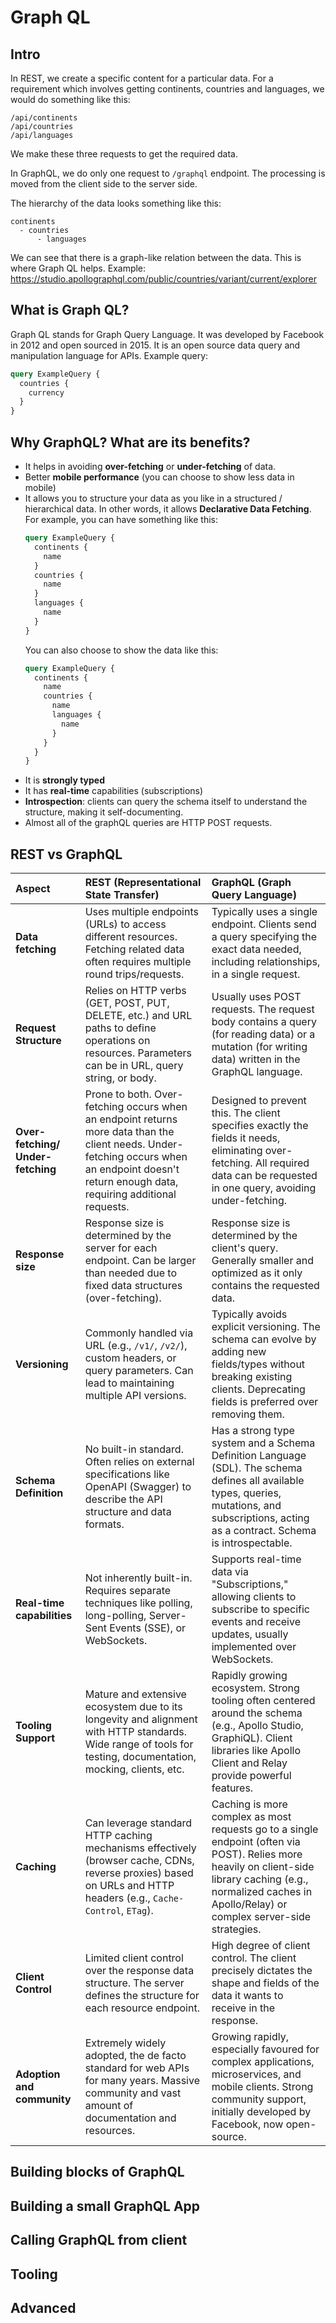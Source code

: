 # Graph QL

## Intro

In REST, we create a specific content for a particular data. 
For a requirement which involves getting continents, countries and languages, we would do something like this:
```
/api/continents
/api/countries
/api/languages
```
We make these three requests to get the required data.

In GraphQL, we do only one request to ```/graphql``` endpoint. The processing is moved from the client side to the server side.

The hierarchy of the data looks something like this:
```
continents
  - countries
      - languages
```

We can see that there is a graph-like relation between the data. This is where Graph QL helps.
Example: https://studio.apollographql.com/public/countries/variant/current/explorer

## What is Graph QL?
Graph QL stands for Graph Query Language. It was developed by Facebook in 2012 and open sourced in 2015.
It is an open source data query and manipulation language for APIs.
Example query:
```graphql
query ExampleQuery {
  countries {
    currency
  }
}
```

## Why GraphQL? What are its benefits?
- It helps in avoiding **over-fetching** or **under-fetching** of data.
- Better **mobile performance** (you can choose to show less data in mobile)
- It allows you to structure your data as you like in a structured / hierarchical data. In other words, it allows **Declarative Data Fetching**.
  For example, you can have something like this:
  ```graphql
  query ExampleQuery {
    continents {
      name
    }
    countries {
      name
    }
    languages {
      name
    }
  }
  ```
  You can also choose to show the data like this:
  ```graphql
  query ExampleQuery {
    continents {
      name
      countries {
        name
        languages {
          name
        }
      }
    }
  }
  ```
- It is **strongly typed**
- It has **real-time** capabilities (subscriptions)
- **Introspection**: clients can query the schema itself to understand the structure, making it self-documenting.
- Almost all of the graphQL queries are HTTP POST requests.

  
## REST vs GraphQL

| Aspect                     | REST (Representational State Transfer)                                     | GraphQL (Graph Query Language)                                                                 |
| :------------------------- | :------------------------------------------------------------------------- | :--------------------------------------------------------------------------------------------- |
| **Data fetching** | Uses multiple endpoints (URLs) to access different resources. Fetching related data often requires multiple round trips/requests. | Typically uses a single endpoint. Clients send a query specifying the exact data needed, including relationships, in a single request. |
| **Request Structure** | Relies on HTTP verbs (GET, POST, PUT, DELETE, etc.) and URL paths to define operations on resources. Parameters can be in URL, query string, or body. | Usually uses POST requests. The request body contains a query (for reading data) or a mutation (for writing data) written in the GraphQL language. |
| **Over-fetching/ Under-fetching** | Prone to both. Over-fetching occurs when an endpoint returns more data than the client needs. Under-fetching occurs when an endpoint doesn't return enough data, requiring additional requests. | Designed to prevent this. The client specifies exactly the fields it needs, eliminating over-fetching. All required data can be requested in one query, avoiding under-fetching. |
| **Response size** | Response size is determined by the server for each endpoint. Can be larger than needed due to fixed data structures (over-fetching). | Response size is determined by the client's query. Generally smaller and optimized as it only contains the requested data. |
| **Versioning** | Commonly handled via URL (e.g., `/v1/`, `/v2/`), custom headers, or query parameters. Can lead to maintaining multiple API versions. | Typically avoids explicit versioning. The schema can evolve by adding new fields/types without breaking existing clients. Deprecating fields is preferred over removing them. |
| **Schema Definition** | No built-in standard. Often relies on external specifications like OpenAPI (Swagger) to describe the API structure and data formats. | Has a strong type system and a Schema Definition Language (SDL). The schema defines all available types, queries, mutations, and subscriptions, acting as a contract. Schema is introspectable. |
| **Real-time capabilities** | Not inherently built-in. Requires separate techniques like polling, long-polling, Server-Sent Events (SSE), or WebSockets. | Supports real-time data via "Subscriptions," allowing clients to subscribe to specific events and receive updates, usually implemented over WebSockets. |
| **Tooling Support** | Mature and extensive ecosystem due to its longevity and alignment with HTTP standards. Wide range of tools for testing, documentation, mocking, clients, etc. | Rapidly growing ecosystem. Strong tooling often centered around the schema (e.g., Apollo Studio, GraphiQL). Client libraries like Apollo Client and Relay provide powerful features. |
| **Caching** | Can leverage standard HTTP caching mechanisms effectively (browser cache, CDNs, reverse proxies) based on URLs and HTTP headers (e.g., `Cache-Control`, `ETag`). | Caching is more complex as most requests go to a single endpoint (often via POST). Relies more heavily on client-side library caching (e.g., normalized caches in Apollo/Relay) or complex server-side strategies. |
| **Client Control** | Limited client control over the response data structure. The server defines the structure for each resource endpoint. | High degree of client control. The client precisely dictates the shape and fields of the data it wants to receive in the response. |
| **Adoption and community** | Extremely widely adopted, the de facto standard for web APIs for many years. Massive community and vast amount of documentation and resources. | Growing rapidly, especially favoured for complex applications, microservices, and mobile clients. Strong community support, initially developed by Facebook, now open-source. |

## Building blocks of GraphQL

## Building a small GraphQL App

## Calling GraphQL from client

## Tooling

## Advanced
